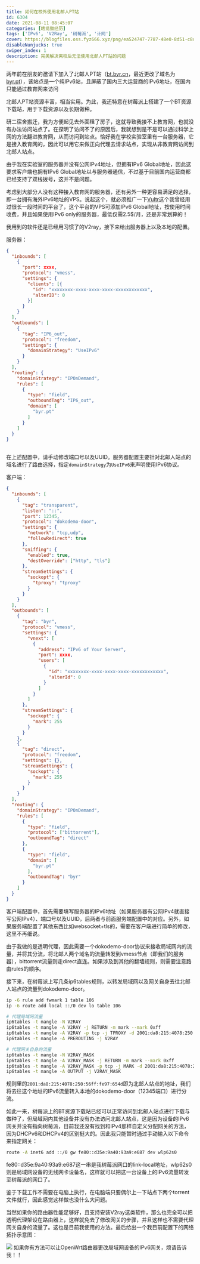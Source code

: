 ```yaml
---
title: 如何在校外使用北邮人PT站
id: 6304
date: 2021-08-11 08:45:07
categories: [瞎捣鼓经历]
tags: ['IPv6', 'V2Ray', '树莓派', '计网']
cover: https://blogfiles.oss.fyz666.xyz/png/ea524747-7787-48e0-8d51-c8d7ee7f9226.png
disableNunjucks: true
swiper_index: 1
description: 完美解决离校后无法使用北邮人PT站的问题
---
```


两年前在朋友的邀请下加入了北邮人PT站（[bt.byr.cn](https://bt.byr.cn)，最近更改了域名为[byr.pt](https://byr.pt/)），该站点是一个纯IPv6站，且屏蔽了国内三大运营商的IPv6地址，在国内只能通过教育网来访问

北邮人PT站资源丰富，相当实用。为此，我还特意在树莓派上搭建了一个BT资源下载站，用于下载资源以及长期做种。


研二宿舍搬迁，我为方便起见去外面租了房子，这就导致我接不上教育网，也就没有办法访问站点了。在探明了访问不了的原因后，我就想到是不是可以通过科学上网的方法翻进教育网，从而访问到站点。恰好我在学校实验室里有一台服务器，它是接入教育网的，因此可以用它来做正向代理去请求站点，实现从非教育网访问到北邮人站点。


由于我在实验室的服务器并没有公网IPv4地址，但拥有IPv6 Global地址，因此这要求客户端也拥有IPv6 Global地址以与服务器通信，不过基于目前国内运营商都已经支持了双栈拨号，这并不是问题。


考虑到大部分人没有这种接入教育网的服务器，还有另外一种更容易满足的选择，即一台拥有海外IPv6地址的VPS。说起这个，就必须推广一下[Vultr](https://www.vultr.com/?ref=8868429)这个我曾经用过很长一段时间的平台了，这个平台的VPS可添加IPv6 Global地址，按使用时间收费，并且如果使用IPv6 only的服务器，最低仅需2.5$/月，还是非常划算的！


我用到的软件还是已经用习惯了的V2ray，接下来给出服务器上以及本地的配置。


服务器：

```json
{
  "inbounds": [
    {
      "port": xxxx,
      "protocol": "vmess",
      "settings": {
        "clients": [{
          "id": "xxxxxxxx-xxxx-xxxx-xxxx-xxxxxxxxxxxx",
          "alterID": 0
        }]
      }
    }
  ],
  "outbounds": [
    {
      "tag": "IP6_out",
      "protocol": "freedom",
      "settings": {
        "domainStrategy": "UseIPv6"
      }
    }
  ],
  "routing": {
    "domainStrategy": "IPOnDemand",
    "rules": [
      {
        "type": "field",
        "outboundTag": "IP6_out",
        "domain": [
          "byr.pt"
        ]
      }
    ]
  }
}
﻿
```

在上述配置中，请手动修改端口号以及UUID。服务器配置主要针对北邮人站点的域名进行了路由选择，指定`domainStrategy`为`UseIPv6`来声明使用IPv6协议。


客户端：

```json
{
  "inbounds": [
    {
      "tag": "transparent",
      "listen": "::",
      "port": 12345,
      "protocol": "dokodemo-door",
      "settings": {
        "network": "tcp,udp",
        "followRedirect": true
      },
      "sniffing": {
        "enabled": true,
        "destOverride": ["http", "tls"]
      },
      "streamSettings": {
        "sockopt": {
          "tproxy": "tproxy"
        }
      }
    }
  ],
  "outbounds": [
    {
      "tag": "byr",
      "protocol": "vmess",
      "settings": {
        "vnext": [
          {
            "address": "IPv6 of Your Server",
            "port": xxxx,
            "users": [
              {
                "id": "xxxxxxxx-xxxx-xxxx-xxxx-xxxxxxxxxxxx",
                "alterId": 0
              }
            ]
          }
        ]
      },
      "streamSettings": {
        "sockopt": {
          "mark": 255
        }
      }
    },
    {
      "tag": "direct",
      "protocol": "freedom",
      "settings": {},
      "streamSettings": {
        "sockopt": {
          "mark": 255
        }
      }
    }
  ],
  "routing": {
    "domainStrategy": "IPOnDemand",
    "rules": [
      {
        "type": "field",
        "protocol": ["bittorrent"],
        "outboundTag": "direct"
      },
      {
        "type": "field",
        "domain": [
          "byr.pt"
        ],
        "outboundTag": "byr"
      }
    ]
  }
}
```

客户端配置中，首先需要填写服务器的IPv6地址（如果服务器有公网IPv4就直接写公网IPv4）、端口号以及UUID，后两者与前面服务端配置中的对应。另外，如果服务端配置了其他东西比如websocket+tls的，需要在客户端进行简单的修改，这里不再细说。


由于我做的是透明代理，因此需要一个dokodemo-door协议来接收局域网内的流量，并将其分流，将北邮人两个域名的流量转发到vmess节点（即我们的服务器），bittorrent流量则走direct直连。如果涉及到其他的翻墙规则，则需要注意路由rules的顺序。


接下来，在树莓派上写几条ip6tables规则，以转发局域网以及网关自身去往北邮人站点的流量到dokodemo-door。

```bash
ip -6 rule add fwmark 1 table 106
ip -6 route add local ::/0 dev lo table 106

# 代理局域网流量
ip6tables -t mangle -N V2RAY
ip6tables -t mangle -A V2RAY -j RETURN -m mark --mark 0xff
ip6tables -t mangle -A V2RAY -p tcp -j TPROXY -d 2001:da8:215:4078:250:56ff:fe97:654d --on-ip ::1 --on-port 12345 --tproxy-mark 1
ip6tables -t mangle -A PREROUTING -j V2RAY

# 代理网关自身的流量
ip6tables -t mangle -N V2RAY_MASK
ip6tables -t mangle -A V2RAY_MASK -j RETURN -m mark --mark 0xff
ip6tables -t mangle -A V2RAY_MASK -p tcp -j MARK -d 2001:da8:215:4078:250:56ff:fe97:654d --set-mark 1
ip6tables -t mangle -A OUTPUT -j V2RAY_MASK
```

规则里的`2001:da8:215:4078:250:56ff:fe97:654d`即为北邮人站点的地址，我们将去往这个地址的IPv6流量转入本地的dokodemo-door（12345端口）进行分流。


如此一来，树莓派上的BT资源下载站已经可以正常访问到北邮人站点进行下载与做种了，但局域网内其他设备并没有办法访问北邮人站点，这是因为设备的IPv6网关并没有指向树莓派，目前我还没有找到和IPv4那样自定义分配网关的方法，因为DHCPv6和DHCPv4的区别挺大的。因此我只能暂时通过手动输入以下命令来指定网关：

```bash
route -A inet6 add ::/0 gw fe80::d35e:9a40:93a9:e687 dev wlp62s0
```

fe80::d35e:9a40:93a9:e687这一串是我树莓派网口的link-local地址，wlp62s0则是局域网设备的无线网卡设备名，这样就可以把这一台设备上的IPv6流量转发至树莓派的网口了。


鉴于下载工作不需要在电脑上执行，在电脑端只要偶尔上一下站点下两个torrent文件就行，因此感觉这样做也没什么大问题。


当然如果你的路由器性能足够好，且支持安装V2ray这类软件，那么也完全可以把透明代理架设在路由器上，这样就免去了修改网关的步骤，并且这样也不需要代理网关自身的流量了。这也是目前我使用的方法。最后给出一个我目前配置下的网络拓扑示意图：

![](https://blogfiles.oss.fyz666.xyz/png/ea524747-7787-48e0-8d51-c8d7ee7f9226.png)
如果你有方法可以让OpenWrt路由器更改局域网设备的IPv6网关，烦请告诉我！！
